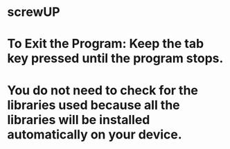 # screwUP
# To Exit the Program: Keep the tab key pressed until the program stops.
# You do not need to check for the libraries used because all the libraries will be installed automatically on your device.
